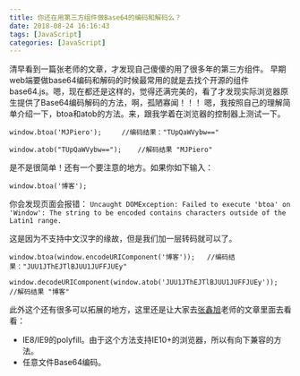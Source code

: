 ```yaml
---
title: 你还在用第三方组件做Base64的编码和解码么？
date: 2018-08-24 16:16:43
tags: [JavaScript]
categories: [JavaScript]
---
```


清早看到一篇张老师的文章，才发现自己傻傻的用了很多年的第三方组件。
早期web端要做base64编码和解码的时候最常用的就是去找个开源的组件base64.js。嗯，现在都还是这样的，觉得还满完美的，看了才发现实际浏览器原生提供了Base64编码解码的方法，啊，孤陋寡闻！！！
嗯，我按照自己的理解简单介绍一下，btoa和atob的方法。来，跟我学着在浏览器的控制器上测试一下。
```
window.btoa('MJPiero');     //编码结果："TUpQaWVybw=="

window.atob("TUpQaWVybw==");    //解码结果 "MJPiero"
```
是不是很简单！还有一个要注意的地方。如果你如下输入：
```
window.btoa('博客');
```
你会发现页面会报错：
`Uncaught DOMException: Failed to execute 'btoa' on 'Window': The string to be encoded contains characters outside of the Latin1 range.`

这是因为不支持中文汉字的缘故，但是我们加一层转码就可以了。
```
window.btoa(window.encodeURIComponent('博客'));   //编码结果："JUU1JThEJTlBJUU1JUFFJUEy"

window.decodeURIComponent(window.atob('JUU1JThEJTlBJUU1JUFFJUEy'));     //解码结果 "博客"
```

此外这个还有很多可以拓展的地方，这里还是让大家去[张鑫旭](https://www.zhangxinxu.com/wordpress/2018/08/js-base64-atob-btoa-encode-decode/)老师的文章里面去看看：
- IE8/IE9的polyfill。由于这个方法支持IE10+的浏览器，所以有向下兼容的方法。
- 任意文件Base64编码。